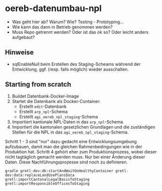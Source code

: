 # oereb-datenumbau-npl

* Was geht hier ab? Warum? Wie? Testing - Prototyping...
* Wie kann das dann in Betrieb genommen werden? 
* Muss Repo getrennt werden? Oder ist das ok so? Oder leicht anders aufgebaut?


## Hinweise

* sqlEnableNull beim Erstellen des Staging-Scheams während der Entwicklung, ggf. (resp. falls möglich) wieder ausschalten.


## Starting from scratch

1. Buildet Datenbank-Docker-Image
2. Startet die Datenbank als Docker-Container:
   - Erstellt `edit`-Datenbank
   - Erstellt `arp_npl`-Schema
   - Erstellt `agi_oereb_npl_staging`-Schema
3. Importiert kantonale NPL-Daten in das `arp_npl`-Schema.
4. Importiert die kantonalen gesetzlichen Grundlagen und die zuständigen Stellen für die NPL in das `agi_oereb_npl_staging`-Schema.

Schritt 1 - 3 sind "nur" dazu gedacht eine Entwicklungsumgebung aufzubauen, damit man die gleichen Rahmenbedingungen wie in der Produktion hat. Schritt 4 gehört eher zum Produktionsprozess, wobei dieser nicht tagtäglich gemacht werden muss. Nur bei einer Änderung dieser Daten. Diese Nachführungsprozesse sind noch zu definieren.

```
gradle gretl-dev:db:startAndWaitOnHealthyContainer gretl-dev:data:replaceLandUsePlansData gretl:importCantonalLegalBasisToStaging gretl:importResponsibleOfficesToStaging
```



